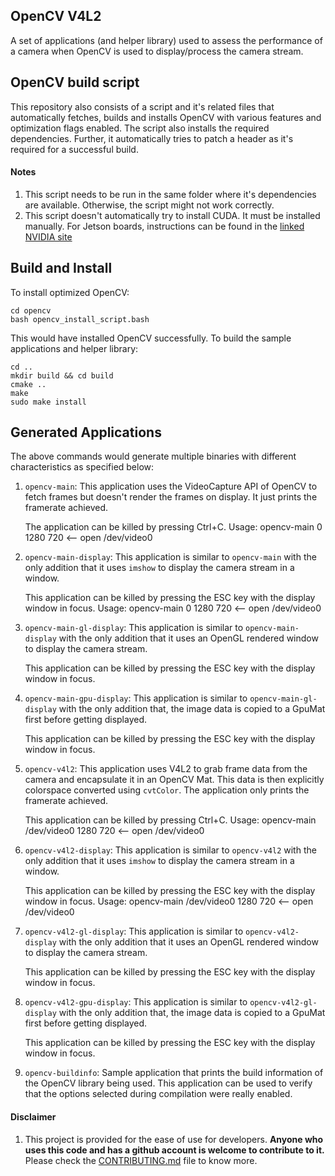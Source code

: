 
[//]: #
[//]: # "opencv_v4l2 - Main README.md file"
[//]: #
[//]: # "Copyright (c) 2017-2018, e-con Systems India Pvt. Ltd.  All rights reserved."
[//]: #

## OpenCV V4L2

A set of applications (and helper library) used to assess the performance of a camera
when OpenCV is used to display/process the camera stream.

## OpenCV build script

This repository also consists of a script and it's related files that automatically
fetches, builds and installs OpenCV with various features and optimization
flags enabled. The script also installs the required dependencies. Further,
it automatically tries to patch a header as it's required for a successful build.


#### Notes
1. This script needs to be run in the same folder where it's dependencies are
   available. Otherwise, the script might not work correctly.
2. This script doesn't automatically try to install CUDA. It must be installed
   manually. For Jetson boards, instructions can be found in the
   [linked NVIDIA site](https://docs.nvidia.com/jetpack-l4t/#jetpack/3.3/install.htm%3FTocPath%3D_____3)


## Build and Install
To install optimized OpenCV:

```
cd opencv
bash opencv_install_script.bash
```

This would have installed OpenCV successfully. To build the sample applications and helper library:

```
cd ..
mkdir build && cd build
cmake ..
make
sudo make install
```

## Generated Applications
The above commands would generate multiple binaries with different characteristics as specified below:

1. `opencv-main`: This application uses the VideoCapture API of OpenCV to fetch
   frames but doesn't render the frames on display. It just prints the framerate achieved.

    The application can be killed by pressing Ctrl+C.
    Usage: opencv-main 0 1280 720    <-- open /dev/video0

2. `opencv-main-display`: This application is similar to `opencv-main` with the only addition that
   it uses `imshow` to display the camera stream in a window.

    This application can be killed by pressing the ESC key with the display window in focus.
    Usage: opencv-main 0 1280 720    <-- open /dev/video0

3. `opencv-main-gl-display`: This application is similar to `opencv-main-display` with the only addition that
   it uses an OpenGL rendered window to display the camera stream.

    This application can be killed by pressing the ESC key with the display window in focus.

4. `opencv-main-gpu-display`: This application is similar to `opencv-main-gl-display` with the only
   addition that, the image data is copied to a GpuMat first before getting displayed.

    This application can be killed by pressing the ESC key with the display window in focus.

5. `opencv-v4l2`: This application uses V4L2 to grab frame data from the camera and encapsulate it in
   an OpenCV Mat. This data is then explicitly colorspace converted using `cvtColor`. The application only
   prints the framerate achieved.

    This application can be killed by pressing Ctrl+C.
    Usage: opencv-main /dev/video0 1280 720    <-- open /dev/video0

6. `opencv-v4l2-display`: This application is similar to `opencv-v4l2` with the only addition that
   it uses `imshow` to display the camera stream in a window.

    This application can be killed by pressing the ESC key with the display window in focus.
    Usage: opencv-main /dev/video0 1280 720    <-- open /dev/video0

7. `opencv-v4l2-gl-display`: This application is similar to `opencv-v4l2-display` with the only addition that
   it uses an OpenGL rendered window to display the camera stream.

    This application can be killed by pressing the ESC key with the display window in focus.

8. `opencv-v4l2-gpu-display`: This application is similar to `opencv-v4l2-gl-display` with the only
   addition that, the image data is copied to a GpuMat first before getting displayed.

    This application can be killed by pressing the ESC key with the display window in focus.

9. `opencv-buildinfo`: Sample application that prints the build information of the OpenCV library
   being used. This application can be used to verify that the options selected during compilation were
   really enabled.

#### Disclaimer
1. This project is provided for the ease of use for developers.
   **Anyone who uses this code and has a github account is welcome to 
   contribute to it.** Please check the [CONTRIBUTING.md](CONTRIBUTING.md) file to know more.
